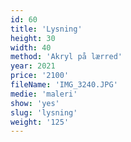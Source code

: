 ```yaml
---
id: 60
title: 'Lysning'
height: 30
width: 40
method: 'Akryl på lærred'
year: 2021
price: '2100'
fileName: 'IMG_3240.JPG'
medie: 'maleri'
show: 'yes'
slug: 'lysning'
weight: '125'
---
```

